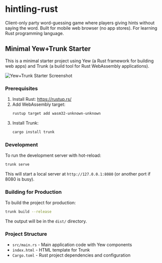 # hintling-rust
Client-only party word-guessing game where players giving hints without saying the word. Built for mobile web browser (no app stores). For learning Rust programming language.

## Minimal Yew+Trunk Starter

This is a minimal starter project using Yew (a Rust framework for building web apps) and Trunk (a build tool for Rust WebAssembly applications).

![Yew+Trunk Starter Screenshot](https://github.com/user-attachments/assets/318866a0-1837-4990-af6a-e099df152b1e)

### Prerequisites

1. Install Rust: https://rustup.rs/
2. Add WebAssembly target:
   ```bash
   rustup target add wasm32-unknown-unknown
   ```
3. Install Trunk:
   ```bash
   cargo install trunk
   ```

### Development

To run the development server with hot-reload:

```bash
trunk serve
```

This will start a local server at `http://127.0.0.1:8080` (or another port if 8080 is busy).

### Building for Production

To build the project for production:

```bash
trunk build --release
```

The output will be in the `dist/` directory.

### Project Structure

- `src/main.rs` - Main application code with Yew components
- `index.html` - HTML template for Trunk
- `Cargo.toml` - Rust project dependencies and configuration

